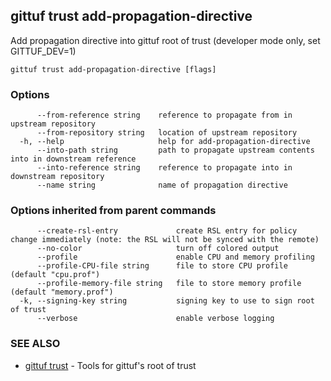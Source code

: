 ## gittuf trust add-propagation-directive

Add propagation directive into gittuf root of trust (developer mode only, set GITTUF_DEV=1)

```
gittuf trust add-propagation-directive [flags]
```

### Options

```
      --from-reference string    reference to propagate from in upstream repository
      --from-repository string   location of upstream repository
  -h, --help                     help for add-propagation-directive
      --into-path string         path to propagate upstream contents into in downstream reference
      --into-reference string    reference to propagate into in downstream repository
      --name string              name of propagation directive
```

### Options inherited from parent commands

```
      --create-rsl-entry             create RSL entry for policy change immediately (note: the RSL will not be synced with the remote)
      --no-color                     turn off colored output
      --profile                      enable CPU and memory profiling
      --profile-CPU-file string      file to store CPU profile (default "cpu.prof")
      --profile-memory-file string   file to store memory profile (default "memory.prof")
  -k, --signing-key string           signing key to use to sign root of trust
      --verbose                      enable verbose logging
```

### SEE ALSO

* [gittuf trust](gittuf_trust.md)	 - Tools for gittuf's root of trust

